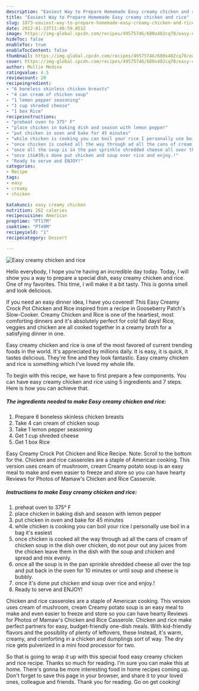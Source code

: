 ```yaml
---
description: "Easiest Way to Prepare Homemade Easy creamy chicken and rice"
title: "Easiest Way to Prepare Homemade Easy creamy chicken and rice"
slug: 1873-easiest-way-to-prepare-homemade-easy-creamy-chicken-and-rice
date: 2022-01-23T11:48:59.051Z
image: https://img-global.cpcdn.com/recipes/49575746/680x482cq70/easy-creamy-chicken-and-rice-recipe-main-photo.jpg
hideToc: false
enableToc: true
enableTocContent: false
thumbnail: https://img-global.cpcdn.com/recipes/49575746/680x482cq70/easy-creamy-chicken-and-rice-recipe-main-photo.jpg
cover: https://img-global.cpcdn.com/recipes/49575746/680x482cq70/easy-creamy-chicken-and-rice-recipe-main-photo.jpg
author: Mollie Medina
ratingvalue: 4.5
reviewcount: 20
recipeingredient:
- "6 boneless skinless chicken breasts"
- "4 can cream of chicken soup"
- "1 lemon pepper seasoning"
- "1 cup shreded cheese"
- "1 box Rice"
recipeinstructions:
- "preheat oven to 375° F"
- "place chicken in baking dish and season with lemon pepper"
- "put chicken in oven and bake for 45 minutes"
- "while chicken is cooking you can boil your rice I personally use boil in a bag it&#39;s easiest"
- "once chicken is cooked all the way through ad all the cans of cream of chicken soup in the dish over chicken, do not pour out any juices from the chicken leave them in the dish with the soup and chicken and spread and mix evenly."
- "once all the soup is in the pan sprinkle shredded cheese all over the top and put back in the oven for 10 minutes or until soup and cheese is bubbly."
- "once it&#39;s done put chicken and soup over rice and enjoy.!"
- "Ready to serve and ENJOY!"
categories:
- Recipe
tags:
- easy
- creamy
- chicken

katakunci: easy creamy chicken 
nutrition: 262 calories
recipecuisine: American
preptime: "PT17M"
cooktime: "PT49M"
recipeyield: "1"
recipecategory: Dessert

---
```



![Easy creamy chicken and rice](https://img-global.cpcdn.com/recipes/49575746/680x482cq70/easy-creamy-chicken-and-rice-recipe-main-photo.jpg)

Hello everybody, I hope you're having an incredible day today. Today, I will show you a way to prepare a special dish, easy creamy chicken and rice. One of my favorites. This time, I will make it a bit tasty. This is gonna smell and look delicious.

If you need an easy dinner idea, I have you covered! This Easy Creamy Crock Pot Chicken and Rice inspired from a recipe in Gooseberry Patch&#39;s Slow-Cooker. Creamy Chicken and Rice is one of the heartiest, most comforting dinners and it&#39;s absolutely perfect for cold fall days! Rice, veggies and chicken are all cooked together in a creamy broth for a satisfying dinner in one.

Easy creamy chicken and rice is one of the most favored of current trending foods in the world. It's appreciated by millions daily. It is easy, it is quick, it tastes delicious. They're fine and they look fantastic. Easy creamy chicken and rice is something which I've loved my whole life.


To begin with this recipe, we have to first prepare a few components. You can have easy creamy chicken and rice using 5 ingredients and 7 steps. Here is how you can achieve that.

<!--inarticleads1-->

##### The ingredients needed to make Easy creamy chicken and rice:

1. Prepare 6 boneless skinless chicken breasts
1. Take 4 can cream of chicken soup
1. Take 1 lemon pepper seasoning
1. Get 1 cup shreded cheese
1. Get 1 box Rice


Easy Creamy Crock Pot Chicken and Rice Recipe. Note: Scroll to the bottom for the. Chicken and rice casseroles are a staple of American cooking. This version uses cream of mushroom, cream Creamy potato soup is an easy meal to make and even easier to freeze and store so you can have hearty Reviews for Photos of Mamaw&#39;s Chicken and Rice Casserole. 

<!--inarticleads2-->

##### Instructions to make Easy creamy chicken and rice:

1. preheat oven to 375° F
1. place chicken in baking dish and season with lemon pepper
1. put chicken in oven and bake for 45 minutes
1. while chicken is cooking you can boil your rice I personally use boil in a bag it&#39;s easiest
1. once chicken is cooked all the way through ad all the cans of cream of chicken soup in the dish over chicken, do not pour out any juices from the chicken leave them in the dish with the soup and chicken and spread and mix evenly.
1. once all the soup is in the pan sprinkle shredded cheese all over the top and put back in the oven for 10 minutes or until soup and cheese is bubbly.
1. once it&#39;s done put chicken and soup over rice and enjoy.!
1. Ready to serve and ENJOY!

Chicken and rice casseroles are a staple of American cooking. This version uses cream of mushroom, cream Creamy potato soup is an easy meal to make and even easier to freeze and store so you can have hearty Reviews for Photos of Mamaw&#39;s Chicken and Rice Casserole. Chicken and rice make perfect partners for easy, budget-friendly one-dish meals. With kid-friendly flavors and the possiblity of plenty of leftovers, these Instead, it&#39;s warm, creamy, and comforting in a chicken and dumplings sort of way. The dry rice gets pulverized in a mini food processor for two. 

So that is going to wrap it up with this special food easy creamy chicken and rice recipe. Thanks so much for reading. I'm sure you can make this at home. There's gonna be more interesting food in home recipes coming up. Don't forget to save this page in your browser, and share it to your loved ones, colleague and friends. Thank you for reading. Go on get cooking!
